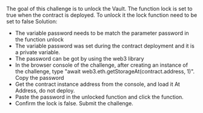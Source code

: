 The goal of this challenge is to unlock the Vault. The function lock is set to true when the contract is deployed.
To unlock it the lock function need to be set to false
Solution:
* The variable password needs to be match the parameter password in the function unlock
* The variable password  was set during the contract deployment and it is a private variable.
* The password can be got by using the web3 library
* In the browser console of the challenge, after creating an instance of the challenge, type "await web3.eth.getStorageAt(contract.address, 1)". Copy the password
* Get the contract instance address from the console, and load it At Address, do not deploy.
* Paste the password in the unlocked function and click the function.
* Confirm the lock is false.
Submit the challenge.
